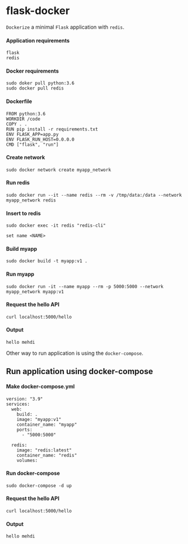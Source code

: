 # flask-docker
`Dockerize` a minimal `Flask` application with `redis`.

#### Application requirements
```
flask
redis
```

#### Docker requirements
```
sudo doker pull python:3.6
sudo docker pull redis
```

#### Dockerfile
```
FROM python:3.6                                                                
WORKDIR /code                                                                  
COPY . .                                                                       
RUN pip install -r requirements.txt                                            
ENV FLASK_APP=app.py                                                           
ENV FLASK_RUN_HOST=0.0.0.0                                                     
CMD ["flask", "run"]   
```

#### Create network
```
sudo docker network create myapp_network
```

#### Run redis 
```
sudo docker run --it --name redis --rm -v /tmp/data:/data --network myapp_network redis
```

#### Insert to redis
```
sudo docker exec -it redis "redis-cli"

set name <NAME>
```

#### Build myapp
```
sudo docker build -t myapp:v1 .
```

#### Run myapp
```
sudo docker run -it --name myapp --rm -p 5000:5000 --network myapp_network myapp:v1
```

#### Request the hello API
```
curl localhost:5000/hello
```

#### Output
```
hello mehdi
```

Other way to run application is using the `docker-compose`.
## Run application using docker-compose

#### Make docker-compose.yml
```
version: "3.9"                                                                                                           
services:                                                                                                                
  web:                                                                                                                   
    build: .                                                                                                             
    image: "myapp:v1"                                                                                                    
    container_name: "myapp"                                                                                              
    ports:                                                                                                               
      - "5000:5000"                                                                                                      
                                                                                                                         
  redis:                                                                                                                 
    image: "redis:latest"                                                                                                
    container_name: "redis"                                                                                              
    volumes:               
```

#### Run docker-compose
```
sudo docker-compose -d up
```

#### Request the hello API
```
curl localhost:5000/hello
```

#### Output
```
hello mehdi
```
